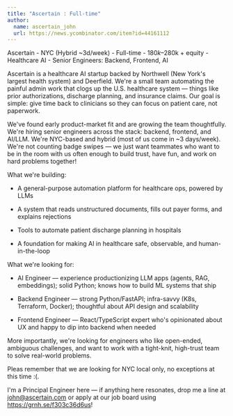 ```yaml
---
title: "Ascertain : Full-time"
author:
  name: ascertain_john
  url: https://news.ycombinator.com/item?id=44161112
---
```


<JobNavigation />

Ascertain - NYC (Hybrid ~3d&#x2F;week) - Full-time - $180k–$280k + equity - Healthcare AI - Senior Engineers: Backend, Frontend, AI

Ascertain is a healthcare AI startup backed by Northwell (New York&#x27;s largest health system) and Deerfield. We&#x27;re a small team automating the painful admin work that clogs up the U.S. healthcare system — things like prior authorizations, discharge planning, and insurance claims. Our goal is simple: give time back to clinicians so they can focus on patient care, not paperwork.

We&#x27;ve found early product-market fit and are growing the team thoughtfully. We&#x27;re hiring senior engineers across the stack: backend, frontend, and AI&#x2F;LLM. We&#x27;re NYC-based and hybrid (most of us come in ~3 days&#x2F;week). We&#x27;re not counting badge swipes — we just want teammates who want to be in the room with us often enough to build trust, have fun, and work on hard problems together!

What we&#x27;re building:

* A general-purpose automation platform for healthcare ops, powered by LLMs

* A system that reads unstructured documents, fills out payer forms, and explains rejections

* Tools to automate patient discharge planning in hospitals

* A foundation for making AI in healthcare safe, observable, and human-in-the-loop

What we&#x27;re looking for:

* AI Engineer — experience productionizing LLM apps (agents, RAG, embeddings); solid Python; knows how to build ML systems that ship

* Backend Engineer — strong Python&#x2F;FastAPI; infra-savvy (K8s, Terraform, Docker); thoughtful about API design and scalability

* Frontend Engineer — React&#x2F;TypeScript expert who&#x27;s opinionated about UX and happy to dip into backend when needed

More importantly, we&#x27;re looking for engineers who like open-ended, ambiguous challenges, and want to work with a tight-knit, high-trust team to solve real-world problems.

Pleas remember that we are looking for NYC local only, no exceptions at this time :(.

I&#x27;m a Principal Engineer here — if anything here resonates, drop me a line at john@ascertain.com or apply at our job board using <a href="https:&#x2F;&#x2F;grnh.se&#x2F;f303c36d6us" rel="nofollow">https:&#x2F;&#x2F;grnh.se&#x2F;f303c36d6us</a>!
<JobApplication />
